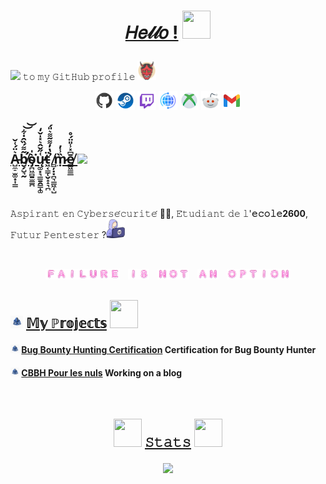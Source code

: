 # <p align="center"> [𝐻𝑒𝓁𝓁𝑜 !](#-%F0%9D%93%97%F0%9D%93%AE%F0%9D%93%B5%F0%9D%93%B5%F0%9D%93%B8-_-) <img width="45" height="45" src="https://user-images.githubusercontent.com/118815227/218338072-ea477aa8-1374-4e2d-8dfd-dd8cc4e45656.gif"></p>

<img src="https://user-images.githubusercontent.com/118815227/218338455-6034502f-e9dd-42e8-ba74-608fb41cdbaa.gif"> 𝚝𝚘 𝚖𝚢 𝙶𝚒𝚝𝙷𝚞𝚋 𝚙𝚛𝚘𝚏𝚒𝚕𝚎 <img src="https://github.com/Theocyg/Theocyg/raw/main/Private/Images/mask.png" width="30">

<p align="center">
<a href="https://github.com/Theocyg"><img width="30" height="30" src="https://raw.githubusercontent.com/Theocyg/Theocyg/main/Private/Images/Socials/github.svg" alt="GitHub profile and icon"></a>
<a href="https://steamcommunity.com/id/Pics0u"><img width="30" height="30" src="https://raw.githubusercontent.com/Theocyg/Theocyg/main/Private/Images/Socials/steam.svg" alt="Steam profile and icon"></a>
<a href="https://www.twitch.tv/Bouddhasensei"><img width="30" height="30" src="https://raw.githubusercontent.com/Theocyg/Theocyg/main/Private/Images/Socials/twitch.svg" alt="Twitch profile and icon"></a>
<a href="https://theocyg.github.io/CBBH/"><img width="30" height="30" src="https://github.com/Theocyg/Theocyg/raw/main/Private/Images/website.png" alt="Website and icon"></a>
<a href="https://www.xbox.com/en-US/play/user/TheoSensei7283"><img width="30" height="30" src="https://raw.githubusercontent.com/Theocyg/Theocyg/main/Private/Images/Socials/xbox.svg" alt="Xbox profile and icon"></a>
<a href="https://www.reddit.com/user/Picsou2600/"><img width="30" height="30" src="https://raw.githubusercontent.com/Theocyg/Theocyg/main/Private/Images/Socials/reddit.svg" alt="Reddit profile and icon"></a>
<a href="mailto:theo.cygan@gmail.com"><img width="30" height="30" src="https://raw.githubusercontent.com/Theocyg/Theocyg/main/Private/Images/Socials/gmail.png" alt="Gmail Email address and icon"></a>
</p>

<br>

## [A̵̺̼̠̫͚͙͎͇͛̈́͑̌b̸̛̮̗̺͉̰̃͌́̏̑̇͋͝͝ò̴̡̪͖̻̱̫͇̪̍͘ų̵͚͙͉̳̱̯̳̩͚͑̋̌̂͛̽̍̌̒̕ẗ̵͖͔̳̜̬̝̝͉̪ ̸̻̦̣͓̪͉̳͖̜̺̉̔̓͌͂͌͛̎́ṃ̷̏̾̓ē̸͇͖̳̲͆̽̾̎̈́̊ ](#a%CC%B5%CD%9B%CD%84%CD%91%CC%8C%CC%BA%CC%BC%CC%A0%CC%AB%CD%9A%CD%99%CD%8E%CD%87b%CC%B8%CC%83%CD%8C%CD%9D%CD%81%CD%9D%CC%8F%CC%91%CC%87%CD%8B%CC%9B%CC%AE%CC%97%CC%BA%CD%89%CC%B0o%CC%B4%CD%80%CD%98%CC%8D%CC%AA%CD%96%CC%A1%CC%BB%CC%B1%CC%AB%CD%87%CC%AAu%CC%B5%CC%95%CD%91%CC%8B%CC%8C%CC%82%CD%9B%CC%BD%CC%8D%CC%8C%CC%92%CD%9A%CD%99%CD%89%CC%B3%CC%A8%CC%B1%CC%AF%CC%B3%CC%A9%CD%9At%CC%B5%CC%88%CD%96%CD%94%CC%B3%CC%9C%CC%AC%CC%9D%CC%9D%CD%89%CC%AA-%CC%B8%CC%89%CC%94%CD%83%CD%8C%CD%82%CD%8C%CD%9B%CC%8E%CD%81%CC%BB%CC%A6%CC%A3%CD%93%CC%AA%CD%89%CC%B3%CD%96%CC%9C%CC%BAm%CC%B7%CC%8F%CC%BE%CD%83%CC%A3e%CC%B8%CC%84%CD%86%CC%BD%CC%BE%CC%8E%CD%84%CC%8A%CD%87%CD%96%CC%B3%CC%B2-) <img src="https://raw.githubusercontent.com/HotCakeX/Harden-Windows-Security/main/images/Gifs/mooshi.gif" width=""/>

<br>

<br>

 𝙰𝚜𝚙𝚒𝚛𝚊𝚗𝚝 𝚎𝚗 𝙲𝚢𝚋𝚎𝚛𝚜𝚎́𝚌𝚞𝚛𝚒𝚝𝚎́ 🏴‍☠️, 𝙴́𝚝𝚞𝚍𝚒𝚊𝚗𝚝 𝚍𝚎 𝚕'<a href="https://www.2600.eu/ecole-2600/formation-bac-plus-5/?utm_term=ecole2600&utm_source=adwords&utm_medium=ppc&utm_campaign=&hsa_cam=13375171390&hsa_grp=129965319504&hsa_mt=e&hsa_src=g&hsa_ad=726951986154&hsa_acc={8356811580}&hsa_net=adwords&hsa_kw=ecole2600&hsa_tgt=aud-1300767584800:kwd-1240257691644&hsa_ver=3&gad_source=1&gclid=CjwKCAiAn9a9BhBtEiwAbKg6fricDAzqUYQr8ttwGSswnlIJckaGMJ9_aLpb7mUScqE5I2YEOGgT8BoC2-UQAvD_BwE"></a>**𝚎𝚌𝚘𝚕𝚎2600**, 𝙵𝚞𝚝𝚞𝚛 𝙿𝚎𝚗𝚝𝚎𝚜𝚝𝚎𝚛 ?<img src="https://github.com/Theocyg/Theocyg/raw/main/Private/Images/hacker.png" width="30">

<br>

<div align="center">

<img src="https://raw.githubusercontent.com/HotCakeX/.github/main/Pictures/Gifs/Neon%20numbers%20and%20letters/letterf.gif" width="17"><img src="https://raw.githubusercontent.com/HotCakeX/.github/main/Pictures/Gifs/Neon%20numbers%20and%20letters/lettera.gif" width="17"><img src="https://raw.githubusercontent.com/HotCakeX/.github/main/Pictures/Gifs/Neon%20numbers%20and%20letters/letteri.gif" width="17"><img src="https://raw.githubusercontent.com/HotCakeX/.github/main/Pictures/Gifs/Neon%20numbers%20and%20letters/letterl.gif" width="17"><img src="https://raw.githubusercontent.com/HotCakeX/.github/main/Pictures/Gifs/Neon%20numbers%20and%20letters/letteru.gif" width="17"><img src="https://raw.githubusercontent.com/HotCakeX/.github/main/Pictures/Gifs/Neon%20numbers%20and%20letters/letterr.gif" width="17"><img src="https://raw.githubusercontent.com/HotCakeX/.github/main/Pictures/Gifs/Neon%20numbers%20and%20letters/lettere.gif" width="17">ㅤ<img src="https://raw.githubusercontent.com/HotCakeX/.github/main/Pictures/Gifs/Neon%20numbers%20and%20letters/letteri.gif" width="17"><img src="https://raw.githubusercontent.com/HotCakeX/.github/main/Pictures/Gifs/Neon%20numbers%20and%20letters/letters.gif" width="17">ㅤ<img src="https://raw.githubusercontent.com/HotCakeX/.github/main/Pictures/Gifs/Neon%20numbers%20and%20letters/lettern.gif" width="17"><img src="https://raw.githubusercontent.com/HotCakeX/.github/main/Pictures/Gifs/Neon%20numbers%20and%20letters/lettero.gif" width="17"><img src="https://raw.githubusercontent.com/HotCakeX/.github/main/Pictures/Gifs/Neon%20numbers%20and%20letters/lettert.gif" width="17">ㅤ<img src="https://raw.githubusercontent.com/HotCakeX/.github/main/Pictures/Gifs/Neon%20numbers%20and%20letters/lettera.gif" width="17"><img src="https://raw.githubusercontent.com/HotCakeX/.github/main/Pictures/Gifs/Neon%20numbers%20and%20letters/lettern.gif" width="17">ㅤ<img src="https://raw.githubusercontent.com/HotCakeX/.github/main/Pictures/Gifs/Neon%20numbers%20and%20letters/lettero.gif" width="17"><img src="https://raw.githubusercontent.com/HotCakeX/.github/main/Pictures/Gifs/Neon%20numbers%20and%20letters/letterp.gif" width="17"><img src="https://raw.githubusercontent.com/HotCakeX/.github/main/Pictures/Gifs/Neon%20numbers%20and%20letters/lettert.gif" width="17"><img src="https://raw.githubusercontent.com/HotCakeX/.github/main/Pictures/Gifs/Neon%20numbers%20and%20letters/letteri.gif" width="17"><img src="https://raw.githubusercontent.com/HotCakeX/.github/main/Pictures/Gifs/Neon%20numbers%20and%20letters/lettero.gif" width="17"><img src="https://raw.githubusercontent.com/HotCakeX/.github/main/Pictures/Gifs/Neon%20numbers%20and%20letters/lettern.gif" width="17">

</div>

## <img src="https://github.com/Theocyg/Theocyg/raw/main/Private/Images/my-project.gif" width="20"/> [𝕄𝕪 ℙ𝕣𝕠𝕛𝕖𝕔𝕥𝕤](#-%C9%8F-%C9%BD%C3%B8j%C9%87-) <img width="45" height="45" src="https://user-images.githubusercontent.com/118815227/218339451-5a8ccda3-a096-4847-a7f1-18aa6ea2436f.gif">

#### <img src="https://github.com/Theocyg/Theocyg/raw/main/Private/Images/my-project.gif" width="14"/>  <a href="https://academy.hackthebox.com/preview/certifications/htb-certified-bug-bounty-hunter">Bug Bounty Hunting Certification</a> Certification for Bug Bounty Hunter

#### <img src="https://github.com/Theocyg/Theocyg/raw/main/Private/Images/my-project.gif" width="14"/>  <a href="https://github.com/Theocyg/CBBH">CBBH Pour les nuls</a> Working on a blog


<br>

## <p align="center"><img width="45" height="45" src="https://user-images.githubusercontent.com/118815227/218341043-776b003e-90ac-4e00-b6bf-1888c8b7864f.gif"> [𝚂𝚝𝚊𝚝𝚜](#-%F0%9D%9A%82%F0%9D%9A%9D%F0%9D%9A%8A%F0%9D%9A%9D%F0%9D%9A%9C-) <img width="45" height="45" src="https://user-images.githubusercontent.com/118815227/218338229-2516daef-3362-43b5-948b-ea552af00ea2.gif"></p>

 <p align="center">
  <img width="500" src="https://streak-stats.demolab.com?user=Theocyg&theme=violet-dark&hide_border=true">
</p>

<br>
<!-- 
## <p align="center">[𝙿𝚛𝚘𝚓𝚎𝚌𝚝𝚜 𝙸 𝚎𝚗𝚍𝚘𝚛𝚜𝚎](#%F0%9D%99%BF%F0%9D%9A%9B%F0%9D%9A%98%F0%9D%9A%93%F0%9D%9A%8E%F0%9D%9A%8C%F0%9D%9A%9D%F0%9D%9A%9C-%F0%9D%99%B8-%F0%9D%9A%8E%F0%9D%9A%97%F0%9D%9A%8D%F0%9D%9A%98%F0%9D%9A%9B%F0%9D%9A%9C%F0%9D%9A%8E-) <img width="60" height="60" src="https://user-images.githubusercontent.com/118815227/218338592-6483fb60-6e85-4594-b3e7-c537e248b13d.gif"></p>
-->
<div align="center">

</div> 

